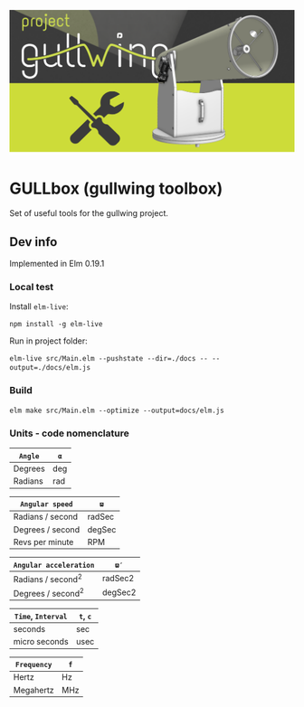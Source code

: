 ![Banner](https://github.com/project-gullwing/gullbox/blob/master/files/banner.png)

# GULLbox (gullwing toolbox)
Set of useful tools for the gullwing project.


## Dev info 
Implemented in Elm 0.19.1

### Local test
Install `elm-live`:
```
npm install -g elm-live
```
Run in project folder:
```
elm-live src/Main.elm --pushstate --dir=./docs -- --output=./docs/elm.js  
```

### Build
```
elm make src/Main.elm --optimize --output=docs/elm.js
```

### Units - code nomenclature

| `Angle` | `α` |
|---|---|
| Degrees | deg |
| Radians | rad |

| `Angular speed` | `ϖ` |
|---|---|
| Radians / second | radSec |
| Degrees / second | degSec |
| Revs per minute | RPM |

| `Angular acceleration` | `ϖ′` |
|---|---|
| Radians / second<sup>2</sup> | radSec2 |
| Degrees / second<sup>2</sup> | degSec2 |

| `Time`, `Interval` | `t`, `c` |
|---|---|
| seconds | sec |
| micro seconds | usec |

| `Frequency` | `f` |
|---|---|
| Hertz | Hz |
| Megahertz | MHz |

